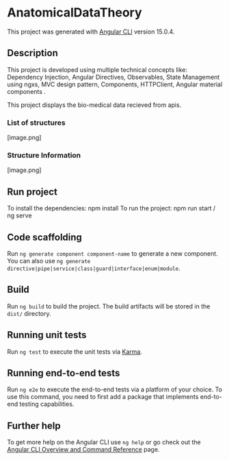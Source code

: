 # AnatomicalDataTheory

This project was generated with [Angular CLI](https://github.com/angular/angular-cli) version 15.0.4.

## Description
This project is developed using multiple technical concepts like: Dependency Injection, Angular Directives, Observables, State Management using ngxs, MVC design pattern, Components, HTTPClient, Angular material components .

This project displays the bio-medical data recieved from apis.

### List of structures
[image.png]

### Structure Information
[image.png]

## Run project
To install the dependencies: npm install
To run the project: npm run start / ng serve


## Code scaffolding

Run `ng generate component component-name` to generate a new component. You can also use `ng generate directive|pipe|service|class|guard|interface|enum|module`.

## Build

Run `ng build` to build the project. The build artifacts will be stored in the `dist/` directory.

## Running unit tests

Run `ng test` to execute the unit tests via [Karma](https://karma-runner.github.io).

## Running end-to-end tests

Run `ng e2e` to execute the end-to-end tests via a platform of your choice. To use this command, you need to first add a package that implements end-to-end testing capabilities.

## Further help

To get more help on the Angular CLI use `ng help` or go check out the [Angular CLI Overview and Command Reference](https://angular.io/cli) page.

